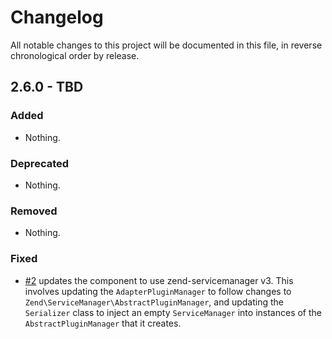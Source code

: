 # Changelog

All notable changes to this project will be documented in this file, in reverse chronological order by release.

## 2.6.0 - TBD

### Added

- Nothing.

### Deprecated

- Nothing.

### Removed

- Nothing.

### Fixed

- [#2](https://github.com/zendframework/zend-serializer/pull/2) updates the component
  to use zend-servicemanager v3. This involves updating the `AdapterPluginManager`
  to follow changes to `Zend\ServiceManager\AbstractPluginManager`, and updating
  the `Serializer` class to inject an empty `ServiceManager` into instances of
  the `AbstractPluginManager` that it creates.
